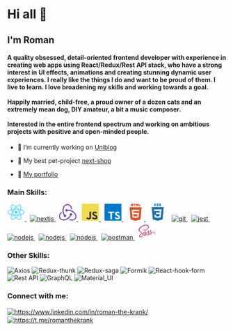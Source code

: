 <h1 align="left">Hi all 👋</h1>
<h2 align="left">I'm Roman</h2>

<h4 align="left">A quality obsessed, detail-oriented frontend developer with experience in creating web apps using React/Redux/Rest API stack, who have a strong interest in UI effects, animations and creating stunning dynamic user experiences. I really like the things I do and want to be proud of them. I live to learn. I love broadening my skills and working towards a goal.
<br />&nbsp;<br />
Happily married, child-free, a proud owner of a dozen cats and an extremely mean dog, DIY amateur, a bit a music composer.
<br />&nbsp;<br />
Interested in the entire frontend spectrum and working on ambitious projects with positive and open-minded people.</h4>

- 🔭 I’m currently working on [Uniblog](https://linkii.ru/)

- 🌱 My best pet-project [next-shop](https://github.com/Krankenkopf/next-shop)

- 💼 [My portfolio](https://krankenkopf.github.io/portfolio/)

<h3 align="left">Main Skills:</h3>
<a href="https://reactjs.org/" target="_blank"> <img src="https://raw.githubusercontent.com/devicons/devicon/master/icons/react/react-original.svg" alt="react" width="40" height="40"/> </a>
&nbsp;
<a href="https://nextjs.org/" target="_blank"> <img src="https://www.rlogical.com/wp-content/uploads/2021/08/Rlogical-Blog-Images-thumbnail.png" alt="nextjs" width="40" height="40"/> </a>
&nbsp;
<a href="https://redux.js.org" target="_blank"> <img src="https://raw.githubusercontent.com/devicons/devicon/master/icons/redux/redux-original.svg" alt="redux" width="40" height="40"/> </a>
&nbsp;
<a href="https://developer.mozilla.org/en-US/docs/Web/JavaScript" target="_blank"> <img src="https://raw.githubusercontent.com/devicons/devicon/master/icons/javascript/javascript-original.svg" alt="javascript" width="40" height="40"/> </a>
&nbsp;
<a href="https://www.typescriptlang.org/" target="_blank"> <img src="https://raw.githubusercontent.com/devicons/devicon/master/icons/typescript/typescript-original.svg" alt="typescript" width="40" height="40"/> </a> 
&nbsp;
<a href="https://www.w3.org/html/" target="_blank"> <img src="https://raw.githubusercontent.com/devicons/devicon/master/icons/html5/html5-plain-wordmark.svg" alt="html5" width="40" height="40"/> </a>
&nbsp;
<a href="https://www.w3schools.com/css/" target="_blank"> <img src="https://raw.githubusercontent.com/devicons/devicon/master/icons/css3/css3-plain-wordmark.svg" alt="css3" width="40" height="40"/></a>
&nbsp;
<a href="https://git-scm.com/" target="_blank"> <img src="https://www.vectorlogo.zone/logos/git-scm/git-scm-icon.svg" alt="git" width="40" height="40"/> </a>
&nbsp;
<a href="https://jestjs.io" target="_blank"> <img src="https://www.vectorlogo.zone/logos/jestjsio/jestjsio-icon.svg" alt="jest" width="40" height="40"/> </a>
&nbsp;
<a href="https://nodejs.org" target="_blank"> <img src="https://upload.wikimedia.org/wikipedia/commons/thumb/d/d9/Node.js_logo.svg/1280px-Node.js_logo.svg.png" alt="nodejs" width="65" height="40"/> </a> 
&nbsp;
<a href="https://postgresql.org" target="_blank"> <img src="https://krankenkopf.github.io/portfolio/static/media/postgresql.ae92b576.svg" alt="nodejs" width="40" height="40"/> </a> 
&nbsp;
<a href="https://nestjs.com" target="_blank"> <img src="https://docs.nestjs.com/assets/logo-small.svg" alt="nodejs" width="40" height="40"/> </a> 
&nbsp;
<a href="https://postman.com" target="_blank"> <img src="https://www.vectorlogo.zone/logos/getpostman/getpostman-icon.svg" alt="postman" width="40" height="40"/> </a>
&nbsp;
<a href="https://sass-lang.com" target="_blank"> <img src="https://raw.githubusercontent.com/devicons/devicon/master/icons/sass/sass-original.svg" alt="sass" width="40" height="40"/> </a> 
</p>
<h3 align="left">Other Skills:</h3>
<p>
<img src="https://img.shields.io/badge/Axios-blue?style=for-the-badge" alt="Axios">
<img src="https://img.shields.io/badge/Redux--thunk-orange?style=for-the-badge" alt="Redux-thunk">
<img src="https://img.shields.io/badge/Redux--saga-darkorchid?style=for-the-badge" alt="Redux-saga">
<img src="https://img.shields.io/badge/Formik-green?style=for-the-badge" alt="Formik">
<img src="https://img.shields.io/badge/React--hook--form-pink?style=for-the-badge" alt="React-hook-form">
<img src="https://img.shields.io/badge/Rest_API-firebrick?style=for-the-badge" alt="Rest API">
<img src="https://img.shields.io/badge/GraphQL-deeppink?style=for-the-badge" alt="GraphQL">
<img src="https://img.shields.io/badge/Material_UI-red?style=for-the-badge" alt="Material_UI">
</p>

<h3 align="left">Connect with me:</h3>
<p align="left">
<a href="https://www.linkedin.com/in/roman-the-krank/" target="blank"><img align="center" src="https://raw.githubusercontent.com/rahuldkjain/github-profile-readme-generator/master/src/images/icons/Social/linked-in-alt.svg" alt="https://www.linkedin.com/in/roman-the-krank/" height="30" width="40" /></a>
  <a href="https://t.me/romanthekrank" target="blank"><img align="center" src="https://cdn.iconscout.com/icon/free/png-256/telegram-3-226554.png" alt="https://t.me/romanthekrank" height="40" width=40" /></a>
</p>
